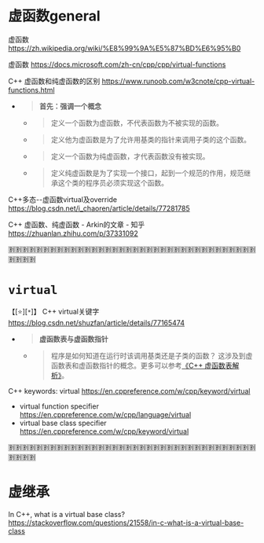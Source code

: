 
# 虚函数general

虚函数 https://zh.wikipedia.org/wiki/%E8%99%9A%E5%87%BD%E6%95%B0

虚函数 https://docs.microsoft.com/zh-cn/cpp/cpp/virtual-functions

C++ 虚函数和纯虚函数的区别 https://www.runoob.com/w3cnote/cpp-virtual-functions.html
- > **首先：强调一个概念**
  * > 定义一个函数为虚函数，不代表函数为不被实现的函数。
  * > 定义他为虚函数是为了允许用基类的指针来调用子类的这个函数。
  * > 定义一个函数为纯虚函数，才代表函数没有被实现。
  * > 定义纯虚函数是为了实现一个接口，起到一个规范的作用，规范继承这个类的程序员必须实现这个函数。

C++多态--虚函数virtual及override https://blog.csdn.net/i_chaoren/article/details/77281785

C++ 虚函数、纯虚函数 - Arkin的文章 - 知乎 https://zhuanlan.zhihu.com/p/37331092

:u5272::u5272::u5272::u5272::u5272::u5272::u5272::u5272::u5272::u5272::u5272::u5272::u5272::u5272::u5272::u5272::u5272::u5272::u5272::u5272::u5272::u5272::u5272::u5272::u5272::u5272::u5272::u5272::u5272::u5272::u5272::u5272::u5272::u5272::u5272::u5272::u5272::u5272::u5272::u5272:

# `virtual`

【[:star:][`*`]】 C++ virtual关键字 https://blog.csdn.net/shuzfan/article/details/77165474
- > **虚函数表与虚函数指针**
  * > 程序是如何知道在运行时该调用基类还是子类的函数？ 这涉及到虚函数表和虚函数指针的概念。更多可以参考[《C++ 虚函数表解析》](http://blog.csdn.net/haoel/article/details/1948051/)。

C++ keywords: virtual https://en.cppreference.com/w/cpp/keyword/virtual
- virtual function specifier https://en.cppreference.com/w/cpp/language/virtual
- virtual base class specifier https://en.cppreference.com/w/cpp/keyword/virtual

:u5272::u5272::u5272::u5272::u5272::u5272::u5272::u5272::u5272::u5272::u5272::u5272::u5272::u5272::u5272::u5272::u5272::u5272::u5272::u5272::u5272::u5272::u5272::u5272::u5272::u5272::u5272::u5272::u5272::u5272::u5272::u5272::u5272::u5272::u5272::u5272::u5272::u5272::u5272::u5272:

# 虚继承

In C++, what is a virtual base class? https://stackoverflow.com/questions/21558/in-c-what-is-a-virtual-base-class
